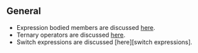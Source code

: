 ## General

- Expression bodied members are discussed [here][expression-bodied-members].
- Ternary operators are discussed [here][ternary-operators].
- Switch expressions are discussed [here][switch expressions].

[expression-bodied-members]: https://docs.microsoft.com/en-us/dotnet/csharp/programming-guide/statements-expressions-operators/expression-bodied-members
[ternary-operators]: https://docs.microsoft.com/en-us/dotnet/csharp/language-reference/operators/conditional-operatorhttps://docs.microsoft.com/en-us/dotnet/csharp/language-reference/operators/conditional-operator
[switch-expresions]: https://docs.microsoft.com/en-us/dotnet/csharp/language-reference/operators/switch-expression

